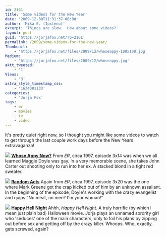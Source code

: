 ```yaml
---
id: 2161
title: 'Some videos for the New Year'
date: '2009-12-30T11:31:37-08:00'
author: 'Mika E. (Ipstenu)'
excerpt: 'Things are slow.  How about some videos?'
layout: post
guid: 'https://jorjafox.net/?p=2161'
permalink: /2009/some-videos-for-the-new-year/
Thumbnail:
    - 'https://jorjafox.net/files/2009/12/whoseappy-100x100.jpg'
Medium:
    - 'https://jorjafox.net/files/2009/12/whoseappy.jpg'
aktt_tweeted:
    - '1'
Views:
    - '3'
astra_style_timestamp_css:
    - '1634381133'
categories:
    - 'Jorja Fox'
tags:
    - er
    - movies
    - tv
    - video
---
```


It's pretty quiet right now, so I thought you might like some videos to watch to get through the last couple work days before the New Years extravaganza!

<a href="https://jorjafox.net/videos/post/er-3x14-whose-appy-now"><img src="https://jorjafox.net/videos/files/2009/12/0314-whoseappynow.jpg" class="alignleft thumbnail" /></a> <strong><a href="https://jorjafox.net/videos/post/er-3x14-whose-appy-now">Whose Appy Now?</a></strong> 
From <em>ER</em>, circa 1997, episode 3x14 was when we all learned Maggie Doyle was gay.  In a very memorable scene, she takes John Carter out shooting only to run into her ex.  A stacked blond in a tight red sweater.<br style="clear:both;" />

<a href="https://jorjafox.net/videos/post/er-3x20-random-acts"><img src="https://jorjafox.net/videos/files/2009/12/0320-randomacts.jpg" class="alignleft thumbnail" /></a> <strong><a href="https://jorjafox.net/videos/post/er-3x20-random-acts">Random Acts</a></strong>
Again from <em>ER</em>, circa 1997, episode 3x20 was the one where Mark Greene got the crap kicked out of him by an unknown assailant.  In the beginning of the episode, Doyle's working with the crazy evangelist and quips "No meat, no men? I'm your woman!"<br style="clear:both;" />

<a href="https://jorjafox.net/videos/post/happy-hell-night"><img src="https://jorjafox.net/videos/files/2009/12/happyhellnight-001.jpg" class="alignleft thumbnail" /></a> <strong><a href="https://jorjafox.net/videos/post/happy-hell-night">Happy Hell Night</a></strong>
Ahhh, <em>Happy Hell Night</em>.  A truly horrific (by which I mean just plain bad) Halloween movie.  Jorja plays an unnamed sorority girl who 'seduces' one of the main characters, only to foil his plans by zipping out before sex and getting off by the crazy killer.  Whoops. Who, exactly, gets screwed, again?